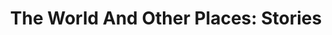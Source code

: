 ---
draft: false
slug: the-world-and-other-places-stories-0519a228
title: 'The World And Other Places: Stories'
type: books
params:
  authors:
    - Jeanette Winterson
  book_title: 'The World And Other Places: Stories'
  book_description: 'Her first short story collection exhibits the multitude of talents that have made English novelist Jeanette Winterson not just admired but beloved by her many fans. There are the surprising, fresh little phrases minted expressly to convey the delicate realities of the made-up world. There''s the humor, fierce and sly but always kind. There''s the imagination that changes gender and historical epoch at whim, and does so convincingly; and the characters themselves, a sundry bunch of men and women not necessarily successful or commendable but always, somehow, likable. Best of all, by their very diversity, these stories reveal glimpses of the smart and enigmatic woman behind the work.<br /><br /> In "Atlantic Crossing," Winterson becomes a middle-aged businessman of the mid-20th century, accidentally assigned to share his second-class cabin with a young black woman on a transatlantic crossing. In the realm of event, little happens, but in its depth of perception and what it tells of the nuances of regret, the story is as rich as a novel in another writer''s hands. A few scant pages later, Winterson becomes a kind of lost female Homer, telling Orion''s story from Artemis''s point of view: "When she returned she saw this huge rag of a man eating her goat, raw.... His reputation hung about him like bad breath." In "The Poetics of Sex," she creates a lesbian love story that evokes her characters'' personalities as explicitly as their erotic pleasures. "The 24-Hour Dog," the story of a woman writer returning a puppy she had thought to adopt, is remorseless as a psychological thriller in the squirmy depths it plumbs: "I had made every preparation, every calculation, except for those two essentials that could not be calculated: his heart and mine." Read The World and Other Places twice, once for instruction, once for joy. --Joyce Thompson'
  cover: https://images-na.ssl-images-amazon.com/images/S/compressed.photo.goodreads.com/books/1403179771i/15049.jpg
  isbn: '9780375702365'
  languages:
    - Английский
    - Испанский
    - Нидерландский
  goodreads_link: https://www.goodreads.com/book/show/15049.The_World_and_Other_Places
  note: 'существует перевод, но только одного из рассказов сборника: "Весь мир и другие страны" от Джанет Уинтерсон из журнала "Англия" от 1992 года.'
  page_count: '240'
  publication_year: '2000'
  publishers:
    - Alfred A. Knopf, Contact, Distributed by Random House, Jonathan Cape, Knopf, Knopf Doubleday Publishing Group, Lumen, Penguin Random House, Vintage
  russian_audioversion: false
  russian_translation_status: unknown
  short_book_description: Her first short story collection exhibits the multitude of talents that have made English novelist Jeanette Winterson not just admired but beloved by her many fans. There are the surprising, fresh...
  tags:
    - lgbtq-plus
    - adult fiction
    - contemporary
    - fantasy
    - fiction
    - literary fiction
    - magical realism
    - queer
    - short stories
---